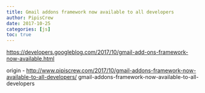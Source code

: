 ```yaml
---
title: Gmail addons framework now available to all developers
author: PipisCrew
date: 2017-10-25
categories: [js]
toc: true
---
```


https://developers.googleblog.com/2017/10/gmail-add-ons-framework-now-available.html

origin - http://www.pipiscrew.com/2017/10/gmail-addons-framework-now-available-to-all-developers/ gmail-addons-framework-now-available-to-all-developers